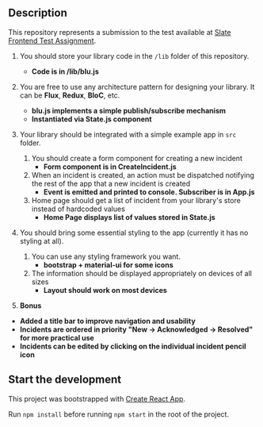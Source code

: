 ## Description
This repository represents a submission to the test available at [Slate Frontend Test Assignment](https://github.com/slate-studio/assessment-frontend-2019).

1. You should store your library code in the `/lib` folder of this repository.
	- **Code is in /lib/blu.js**
2. You are free to use any architecture pattern for designing your library. It can be **Flux**, **Redux**, **BloC**, etc.
	- **blu.js implements a simple publish/subscribe mechanism**
	- **Instantiated via State.js component**
3. Your library should be integrated with a simple example app in `src` folder.
    1. You should create a form component for creating a new incident
		- **Form component is in CreateIncident.js**
    2. When an incident is created, an action must be dispatched notifying the rest of the app that a new incident is created
		- **Event is emitted and printed to console. Subscriber is in App.js**
    3. Home page should get a list of incident from your library's store instead of hardcoded values
		- **Home Page displays list of values stored in State.js**
4. You should bring some essential styling to the app (currently it has no styling at all).
    1. You can use any styling framework you want.
		- **bootstrap + material-ui for some icons**
    2. The information should be displayed appropriately on devices of all sizes
		- **Layout should work on most devices**

5. **Bonus**
  - **Added a title bar to improve navigation and usability**
  - **Incidents are ordered in priority "New -> Acknowledged -> Resolved" for more practical use**
  - **Incidents can be edited by clicking on the individual incident pencil icon**

## Start the development

This project was bootstrapped with [Create React App](https://github.com/facebook/create-react-app).

Run `npm install` before running `npm start` in the root of the project.
